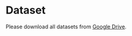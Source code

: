 # Dataset

Please download all datasets from [Google Drive](https://drive.google.com/drive/folders/1wGiEnu4OkWrjPxfx5ZTROnU37-5UDoPM?usp=drive_link).